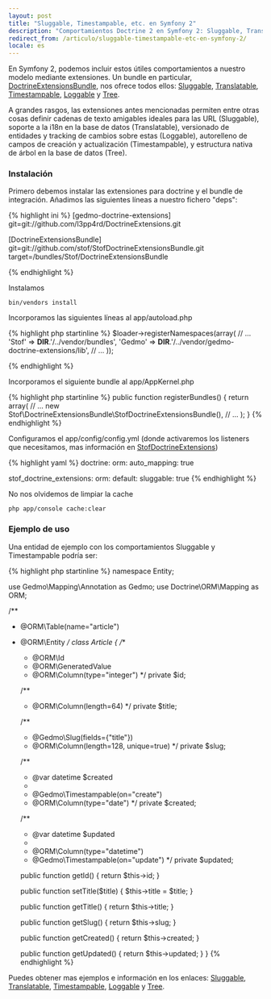```yaml
---
layout: post
title: "Sluggable, Timestampable, etc. en Symfony 2"
description: "Comportamientos Doctrine 2 en Symfony 2: Sluggable, Translatable, Timestampable, Loggable y Tree"
redirect_from: /articulo/sluggable-timestampable-etc-en-symfony-2/
locale: es
---
```


En Symfony 2, podemos incluir estos útiles comportamientos a nuestro modelo mediante extensiones. Un bundle en particular, <a href="https://github.com/stof/StofDoctrineExtensionsBundle">DoctrineExtensionsBundle</a>, nos ofrece todos ellos: <a href="https://github.com/l3pp4rd/DoctrineExtensions/blob/master/doc/sluggable.md">Sluggable</a>, <a href="https://github.com/l3pp4rd/DoctrineExtensions/blob/master/doc/translatable.md">Translatable</a>, <a href="https://github.com/l3pp4rd/DoctrineExtensions/blob/master/doc/timestampable.md">Timestampable</a>, <a href="https://github.com/l3pp4rd/DoctrineExtensions/blob/master/doc/loggable.md">Loggable</a> y <a href="https://github.com/l3pp4rd/DoctrineExtensions/blob/master/doc/tree.md">Tree</a>.

A grandes rasgos, las extensiones antes mencionadas permiten entre otras cosas definir cadenas de texto amigables ideales para las URL (Sluggable), soporte a la i18n en la base de datos (Translatable), versionado de entidades y tracking de cambios sobre estas (Loggable), autorelleno de campos de creación y actualización (Timestampable), y estructura nativa de árbol en la base de datos (Tree).

### Instalación
Primero debemos instalar las extensiones para doctrine y el bundle de integración. Añadimos las siguientes líneas a nuestro fichero "deps":

{% highlight ini %}
[gedmo-doctrine-extensions]
    git=git://github.com/l3pp4rd/DoctrineExtensions.git

[DoctrineExtensionsBundle]
    git=git://github.com/stof/StofDoctrineExtensionsBundle.git
    target=/bundles/Stof/DoctrineExtensionsBundle

{% endhighlight %}

Instalamos

    bin/vendors install

Incorporamos las siguientes líneas al app/autoload.php

{% highlight php startinline %}
$loader->registerNamespaces(array(
    // ...
    'Stof'  => __DIR__.'/../vendor/bundles',
    'Gedmo' => __DIR__.'/../vendor/gedmo-doctrine-extensions/lib',
    // ...
));

{% endhighlight %}

Incorporamos el siguiente bundle al app/AppKernel.php

{% highlight php startinline %}
public function registerBundles()
{
    return array(
        // ...
        new Stof\DoctrineExtensionsBundle\StofDoctrineExtensionsBundle(),
        // ...
    );
}
{% endhighlight %}

Configuramos el app/config/config.yml (donde activaremos los listeners que necesitamos, mas información en <a href="https://github.com/stof/StofDoctrineExtensionsBundle/blob/master/Resources/doc/index.rst">StofDoctrineExtensions</a>)

{% highlight yaml %}
doctrine:
    orm:
        auto_mapping: true

stof_doctrine_extensions:
    orm:
        default:
            sluggable: true
{% endhighlight %}

No nos olvidemos de limpiar la cache

    php app/console cache:clear

### Ejemplo de uso
Una entidad de ejemplo con los comportamientos Sluggable y Timestampable podría ser:

{% highlight php startinline %}
namespace Entity;

use Gedmo\Mapping\Annotation as Gedmo;
use Doctrine\ORM\Mapping as ORM;

/**
 * @ORM\Table(name="article")
 * @ORM\Entity
 */
class Article
{
    /**
     * @ORM\Id
     * @ORM\GeneratedValue
     * @ORM\Column(type="integer")
     */
    private $id;

    /**
     * @ORM\Column(length=64)
     */
    private $title;

    /**
     * @Gedmo\Slug(fields={"title"})
     * @ORM\Column(length=128, unique=true)
     */
    private $slug;

    /**
     * @var datetime $created
     *
     * @Gedmo\Timestampable(on="create")
     * @ORM\Column(type="date")
     */
    private $created;

    /**
     * @var datetime $updated
     *
     * @ORM\Column(type="datetime")
     * @Gedmo\Timestampable(on="update")
     */
    private $updated;

    public function getId()
    {
        return $this->id;
    }

    public function setTitle($title)
    {
        $this->title = $title;
    }

    public function getTitle()
    {
        return $this->title;
    }

    public function getSlug()
    {
        return $this->slug;
    }

    public function getCreated()
    {
        return $this->created;
    }

    public function getUpdated()
    {
        return $this->updated;
    }
}
{% endhighlight %}

Puedes obtener mas ejemplos e información en los enlaces: <a href="https://github.com/l3pp4rd/DoctrineExtensions/blob/master/doc/sluggable.md">Sluggable</a>, <a href="https://github.com/l3pp4rd/DoctrineExtensions/blob/master/doc/translatable.md">Translatable</a>, <a href="https://github.com/l3pp4rd/DoctrineExtensions/blob/master/doc/timestampable.md">Timestampable</a>, <a href="https://github.com/l3pp4rd/DoctrineExtensions/blob/master/doc/loggable.md">Loggable</a> y <a href="https://github.com/l3pp4rd/DoctrineExtensions/blob/master/doc/tree.md">Tree</a>.